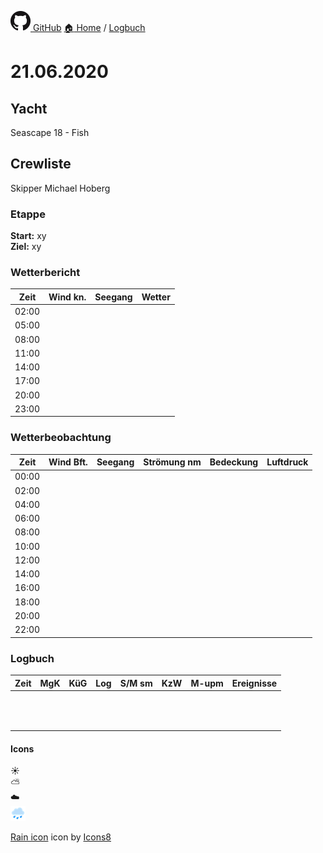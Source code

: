 
[![GitHub logo](../images/GitHub-Mark-32px.png) GitHub](../README.md) [:house: Home](https://github.com/atlanticOceanDE/segeln) / [Logbuch](../Logbuch)

# 21.06.2020

## Yacht

Seascape 18 - Fish

## Crewliste

Skipper Michael Hoberg  

### Etappe

**Start:** xy  
**Ziel:** xy

### Wetterbericht

| Zeit   | Wind kn.    | Seegang   | Wetter   |
| ------ |:-----------:|:---------:| --------:|  
| 02:00  |  |  |  |
| 05:00  |  |  |  |
| 08:00  |  |  |  |
| 11:00  |  |  |  |
| 14:00  |  |  |  |
| 17:00  |  |  |  |
| 20:00  |  |  |  |
| 23:00  |  |  |  |

### Wetterbeobachtung

| Zeit   | Wind Bft.   | Seegang   | Strömung nm   | Bedeckung   | Luftdruck   |
| ------ |:-----------:|:---------:|:-------------:|:-----------:| -----------:|
| 00:00  |  |  |  |  |  |
| 02:00  |  |  |  |  |  |
| 04:00  |  |  |  |  |  |
| 06:00  |  |  |  |  |  |
| 08:00  |  |  |  |  |  |
| 10:00  |  |  |  |  |  |
| 12:00  |  |  |  |  |  |
| 14:00  |  |  |  |  |  |
| 16:00  |  |  |  |  |  |
| 18:00  |  |  |  |  |  |
| 20:00  |  |  |  |  |  |
| 22:00  |  |  |  |  |  |

### Logbuch

| Zeit   | MgK   | KüG   | Log   | S/M sm   | KzW   | M-upm   | Ereignisse   |
| ------ |:-----:|:-----:|:-----:|:--------:|:-----:|:-------:| ------------:|
|  |  |  |  |  |  |  |  |
|  |  |  |  |  |  |  |  |
|  |  |  |  |  |  |  |  |
|  |  |  |  |  |  |  |  |
|  |  |  |  |  |  |  |  |
|  |  |  |  |  |  |  |  |
|  |  |  |  |  |  |  |  |
|  |  |  |  |  |  |  |  |
|  |  |  |  |  |  |  |  |
|  |  |  |  |  |  |  |  |
|  |  |  |  |  |  |  |  |
|  |  |  |  |  |  |  |  |

#### Icons

:sunny:  
:partly_sunny:  
:cloud:  
![rain icon](../images/icons8-rain-32.png)

<a target="_blank" href="https://icons8.com/icons/set/rain">Rain icon</a> icon by <a target="_blank" href="https://icons8.com">Icons8</a>
